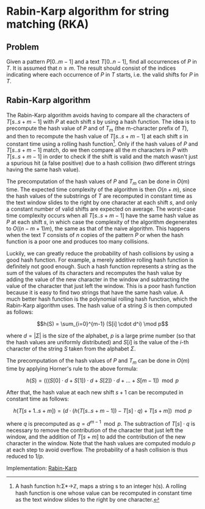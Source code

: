 # Rabin-Karp algorithm for string matching (RKA)

## Problem

Given a pattern $P[0..m-1]$ and a text $T[0..n-1]$, find all occurrences of $P$ in $T$. It is assumed that $n \geq m$. The result should consist of the indices indicating where each occurrence of $P$ in $T$ starts, i.e. the valid shifts for $P$ in $T$.

## Rabin-Karp algorithm

The Rabin-Karp algorithm avoids having to compare all the characters of $T[s..s + m -1]$ with $P$ at each shift $s$ by using a hash function. The idea is to precompute the hash value of $P$ and of $T_m$ (the m-character prefix of $T$), and then to recompute the hash value of $T[s..s + m -1]$ at each shift $s$ in constant time using a rolling hash function[^1]. Only if the hash values of $P$ and $T[s..s + m -1]$ match, do we then compare all the $m$ characters in $P$ with $T[s..s + m -1]$ in order to check if the shift is valid and the match wasn't just a spurious hit (a false positive) due to a hash collision (two different strings having the same hash value).

The precomputation of the hash values of $P$ and $T_m$ can be done in $O(m)$ time. The expected time complexity of the algorithm is then $O(n+m)$, since the hash values of the substrings of $T$ are recomputed in constant time as the text window slides to the right by one character at each shift $s$, and only a constant number of valid shifts are expected on average. The worst-case time complexity occurs when all $T[s..s + m -1]$ have the same hash value as $P$ at each shift $s$, in which case the complexity of the algorithm degenerates to $O((n-m+1)m)$, the same as that of the naive algorithm. This happens when the text $T$ consists of $n$ copies of the pattern $P$ or when the hash function is a poor one and produces too many collisions.

Luckily, we can greatly reduce the probability of hash collisions by using a good hash function. For example, a merely additive rolling hash function is definitely not good enough. Such a hash function represents a string as the sum of the values of its characters and recomputes the hash value by adding the value of the new character in the window and subtracting the value of the character that just left the window. This is a poor hash function because it is easy to find two strings that have the same hash value. A much better hash function is the polynomial rolling hash function, which the Rabin-Karp algorithm uses. The hash value of a string $S$ is then computed as follows:

$$h(S) = \sum_{i=0}^{m-1} (S[i] \cdot d^i) \mod p$$

where $d = |\Sigma|$ is the size of the alphabet, $p$ is a large prime number (so that the hash values are uniformly distributed) and $S[i]$ is the value of the $i$-th character of the string $S$ taken from the alphabet $\Sigma$.

The precomputation of the hash values of $P$ and $T_m$ can be done in $O(m)$ time by applying Horner's rule to the above formula:

$$h(S) = (((S[0] \cdot d + S[1]) \cdot d + S[2]) \cdot d + \dots + S[m-1]) \mod p$$

After that, the hash value at each new shift $s+1$ can be recomputed in constant time as follows:

$$h(T[s+1..s + m]) = (d \cdot (h(T[s..s + m -1]) - T[s] \cdot q) + T[s + m]) \mod p$$

where $q$ is precomputed as $q = d^{m-1} \mod p$. The subtraction of $T[s] \cdot q$ is necessary to remove the contribution of the character that just left the window, and the addition of $T[s + m]$ to add the contribution of the new character in the window. Note that the hash values are computed modulo $p$ at each step to avoid overflow. The probability of a hash collision is thus reduced to $1/p$.

Implementation: [Rabin-Karp](https://github.com/pl3onasm/AADS/blob/main/algorithms/string-matching/rabin-karp/rka.c)

[^1]: A hash function h:Σ*→ℤ, maps a string s to an integer h(s). A rolling hash function is one whose value can be recomputed in constant time as the text window slides to the right by one character.
